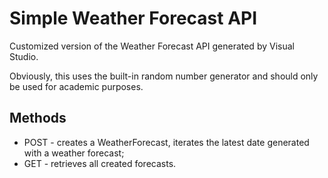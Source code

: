 # Simple Weather Forecast API

Customized version of the Weather Forecast API generated by Visual Studio.

Obviously, this uses the built-in random number generator and should only be used for academic purposes.

## Methods

- POST - creates a WeatherForecast, iterates the latest date generated with a weather forecast;
- GET - retrieves all created forecasts.